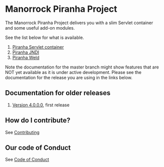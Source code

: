 
# Manorrock Piranha Project

The Manorrock Piranha Project delivers you with a slim Servlet container and some
useful add-on modules.

See the list below for what is available.

1. [Piranha Servlet container](piranha/README.md)
2. [Piranha JNDI](piranha-jndi/README.md)
3. [Piranha Weld](piranha-weld/README.md)

Note the documentation for the master branch might show features that are NOT 
yet available as it is under active development. Please see the documentation
for the release you are using in the links below.

## Documentation for older releases

1. [Version 4.0.0.0](https://github.com/manorrock/piranha/tree/v4.0.0.0), first release

## How do I contribute?

See [Contributing](CONTRIBUTING.md)

## Our code of Conduct

See [Code of Conduct](CODE_OF_CONDUCT.md)
